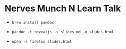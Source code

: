 # Nerves Munch N Learn Talk

- `brew install pandoc`

- `pandoc -t revealjs -s slides.md -o slides.html`

- `open -a firefox slides.html`
